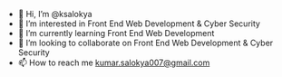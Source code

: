 - 👋 Hi, I’m @ksalokya
- 👀 I’m interested in Front End Web Development & Cyber Security
- 🌱 I’m currently learning Front End Web Development
- 💞️ I’m looking to collaborate on Front End Web Development & Cyber Security
- 📫 How to reach me kumar.salokya007@gmail.com

